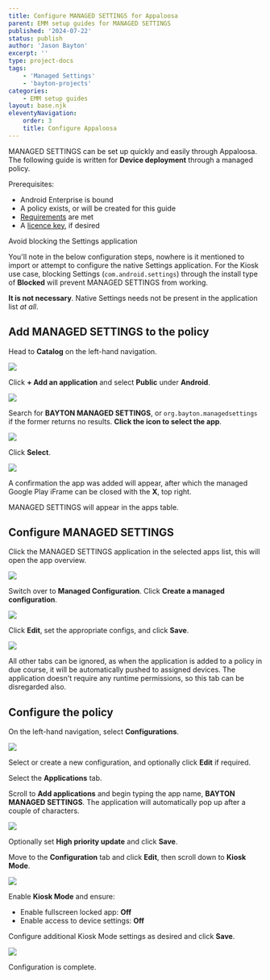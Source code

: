 ```yaml
---
title: Configure MANAGED SETTINGS for Appaloosa
parent: EMM setup guides for MANAGED SETTINGS
published: '2024-07-22'
status: publish
author: 'Jason Bayton'
excerpt: ''
type: project-docs
tags: 
    - 'Managed Settings'
    - 'bayton-projects'
categories: 
    - EMM setup guides
layout: base.njk
eleventyNavigation: 
    order: 3
    title: Configure Appaloosa
---
```

MANAGED SETTINGS can be set up quickly and easily through Appaloosa. The following guide is written for **Device deployment** through a managed policy.

Prerequisites:

- Android Enterprise is bound
- A policy exists, or will be created for this guide
- [Requirements](/projects/managed-settings/support/managed-settings-requirements) are met
- A [licence key](/projects/managed-settings/pricing), if desired

<div class="callout callout-blue">
<div class="callout-heading">Avoid blocking the Settings application</div>

You'll note in the below configuration steps, nowhere is it mentioned to import or attempt to configure the native Settings application. For the Kiosk use case, blocking Settings (`com.android.settings`) through the install type of **Blocked** will prevent MANAGED SETTINGS from working. 

**It is not necessary**. Native Settings needs not be present in the application list _at all_.

</div>

## Add MANAGED SETTINGS to the policy

Head to **Catalog** on the left-hand navigation.

![](https://cdn.bayton.org/assets/managed_settings/managed_settings_emm_setup/appaloosa/Screenshot_2024-07-23_23.05.08.png)

Click **+ Add an application** and select **Public** under **Android**.

![](https://cdn.bayton.org/assets/managed_settings/managed_settings_emm_setup/appaloosa/Screenshot_2024-07-23_23.05.14.png)

Search for **BAYTON MANAGED SETTINGS**, or `org.bayton.managedsettings` if the former returns no results. **Click the icon to select the app**.

![](https://cdn.bayton.org/assets/managed_settings/managed_settings_emm_setup/appaloosa/Screenshot_2024-07-23_23.05.32.png)

Click **Select**.

![](https://cdn.bayton.org/assets/managed_settings/managed_settings_emm_setup/appaloosa/Screenshot_2024-07-23_23.05.38.png)

A confirmation the app was added will appear, after which the managed Google Play iFrame can be closed with the **X**, top right.

MANAGED SETTINGS will appear in the apps table. 

## Configure MANAGED SETTINGS

Click the MANAGED SETTINGS application in the selected apps list, this will open the app overview.

![](https://cdn.bayton.org/assets/managed_settings/managed_settings_emm_setup/appaloosa/Screenshot_2024-07-23_23.06.04.png)

Switch over to **Managed Configuration**. Click **Create a managed configuration**.

![](https://cdn.bayton.org/assets/managed_settings/managed_settings_emm_setup/appaloosa/Screenshot_2024-07-23_23.06.16.png)

Click **Edit**, set the appropriate configs, and click **Save**.

![](https://cdn.bayton.org/assets/managed_settings/managed_settings_emm_setup/appaloosa/Screenshot_2024-07-23_23.06.30.png)

All other tabs can be ignored, as when the application is added to a policy in due course, it will be automatically pushed to assigned devices. The application doesn't require any runtime permissions, so this tab can be disregarded also.

## Configure the policy

On the left-hand navigation, select **Configurations**.

![](https://cdn.bayton.org/assets/managed_settings/managed_settings_emm_setup/appaloosa/Screenshot_2024-07-23_23.07.02.png)

Select or create a new configuration, and optionally click **Edit** if required.

Select the **Applications** tab.

Scroll to **Add applications** and begin typing the app name, **BAYTON MANAGED SETTINGS**. The application will automatically pop up after a couple of characters.

![](https://cdn.bayton.org/assets/managed_settings/managed_settings_emm_setup/appaloosa/Screenshot_2024-07-23_23.07.37.png)

Optionally set **High priority update** and click **Save**.

Move to the **Configuration** tab and click **Edit**, then scroll down to **Kiosk Mode**.

![](https://cdn.bayton.org/assets/managed_settings/managed_settings_emm_setup/appaloosa/Screenshot_2024-07-23_23.43.27.png)

Enable **Kiosk Mode** and ensure:
- Enable fullscreen locked app: **Off**
- Enable access to device settings: **Off**

Configure additional Kiosk Mode settings as desired and click **Save**.

![](https://cdn.bayton.org/assets/managed_settings/managed_settings_emm_setup/appaloosa/Screenshot_2024-07-23_23.46.58.png)

Configuration is complete.
